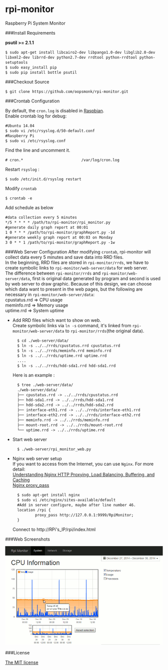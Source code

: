 rpi-monitor
===========

Raspberry Pi System Monitor

###Install Requirements 

**psutil >= 2.1.1**  

    $ sudo apt-get install libcairo2-dev libpango1.0-dev libglib2.0-dev libxml2-dev librrd-dev python2.7-dev rrdtool python-rrdtool python-setuptools  
    $ sudo easy_install pip  
    $ sudo pip install bottle psutil  

###Checkout Source  

    $ git clone https://github.com/oopsmonk/rpi-monitor.git  

###Crontab Configuration  

By default, the `cron.log` is disabled in [Raspbian](http://www.raspbian.org/).  
Enable crontab log for debug:  

    #Ubuntu 14.04
    $ sudo vi /etc/rsyslog.d/50-default.conf
    #Raspberry Pi
    $ sudo vi /etc/rsyslog.conf

Find the line and uncomment it.  

    # cron.*                          /var/log/cron.log

Restart `rsyslog` :  

    $ sudo /etc/init.d/rsyslog restart  

Modify `crontab`  

    $ crontab -e  

Add schedule as below 

    #data collection every 5 minutes
    */5 * * * * /path/to/rpi-monitor/rpi_monitor.py
    #generate daily graph report at 00:01
    1 0 * * * /path/to/rpi-monitor/graphReport.py -1d 
    #generate weekly graph report at 00:03 on Monday
    3 0 * * 1 /path/to/rpi-monitor/graphReport.py -1w

###Web Server Configuration 
After modifying `crontab`, rpi-monitor will collect data every 5 minutes and save data into RRD files.  
In the beginning, RRD files are stored in `rpi-monitor/rrds`, we have to create symbolic links to `rpi-monitor/web-server/data` for web server.  
The difference between `rpi-monitor/rrds` and `rpi-monitor/web-server/data`, first is original data generated by program and second is used by web server to draw graphic. Because of this design, we can choose which data want to present in the web pages, but the following are necessary in `rpi-monitor/web-server/data`:  
cpustatus.rrd => CPU usage  
meminfo.rrd => Memory usage  
uptime.rrd => System uptime  

* Add RRD files which want to show on web.   
Create symbolic links via `ln -s` command, it's linked from `rpi-monitor/web-server/data` to `rpi-monitor/rrds`(the original data).  

        $ cd ./web-server/data/
        $ ln -s ../../rrds/cpustatus.rrd cpustatus.rrd  
        $ ln -s ../../rrds/meminfo.rrd meminfo.rrd
        $ ln -s ../../rrds/uptime.rrd uptime.rrd  
        ....
        $ ln -s ../../rrds/hdd-sda1.rrd hdd-sda1.rrd

    Here is an example :  

        $ tree ./web-server/data/
        ./web-server/data/
        ├── cpustatus.rrd -> ../../rrds/cpustatus.rrd
        ├── hdd-sda1.rrd -> ../../rrds/hdd-sda1.rrd
        ├── hdd-sda2.rrd -> ../../rrds/hdd-sda2.rrd
        ├── interface-eth1.rrd -> ../../rrds/interface-eth1.rrd
        ├── interface-eth2.rrd -> ../../rrds/interface-eth2.rrd
        ├── meminfo.rrd -> ../../rrds/meminfo.rrd
        ├── mount-root.rrd -> ../../rrds/mount-root.rrd
        └── uptime.rrd -> ../../rrds/uptime.rrd

* Start web server  

        $ ./web-server/rpi_monitor_web.py  


* Nginx web server setup  
If you want to access from the Internet, you can use `Nginx`. For more detail:  
[Understanding Nginx HTTP Proxying, Load Balancing, Buffering, and Caching](https://www.digitalocean.com/community/tutorials/understanding-nginx-http-proxying-load-balancing-buffering-and-caching)  
[Nginx proxy_pass](http://nginx.org/en/docs/http/ngx_http_proxy_module.html#proxy_pass)  


        $ sudo apt-get install nginx  
        $ sudo vi /etc/nginx/sites-available/default
        #Add in server configure, maybe after line number 46.
        location /rpi {
                proxy_pass http://127.0.0.1:9999/RpiMonitor;
        }

    Connect to http://RPi's_IP/rpi/index.html 
  

###Web Screenshots  

<img src="https://raw.githubusercontent.com/oopsmonk/markdown-note/master/pictures/20141230-RPi-Monitor-Screenshot-1s.gif">

###License 

[The MIT license](https://github.com/oopsmonk/rpi-monitor/blob/master/LICENSE)  


